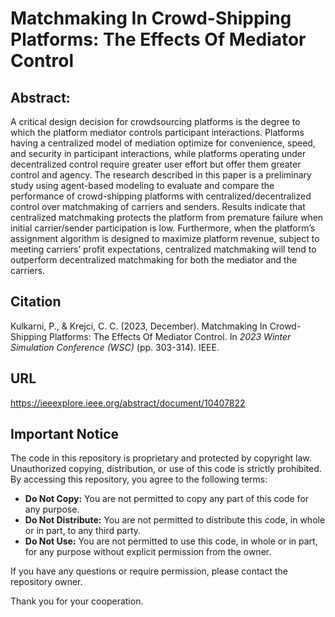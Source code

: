 # Matchmaking In Crowd-Shipping Platforms: The Effects Of Mediator Control
## Abstract:
A critical design decision for crowdsourcing platforms is the degree to which the platform mediator controls participant interactions. Platforms having a centralized model of mediation optimize for convenience, speed, and security in participant interactions, while platforms operating under decentralized control require greater user effort but offer them greater control and agency. The research described in this paper is a preliminary study using agent-based modeling to evaluate and compare the performance of crowd-shipping platforms with centralized/decentralized control over matchmaking of carriers and senders. Results indicate that centralized matchmaking protects the platform from premature failure when initial carrier/sender participation is low. Furthermore, when the platform’s assignment algorithm is designed to maximize platform revenue, subject to meeting carriers’ profit expectations, centralized matchmaking will tend to outperform decentralized matchmaking for both the mediator and the carriers.
## Citation
Kulkarni, P., & Krejci, C. C. (2023, December). Matchmaking In Crowd-Shipping Platforms: The Effects Of Mediator Control.
In _2023 Winter Simulation Conference (WSC)_ (pp. 303-314). IEEE.
## URL
https://ieeexplore.ieee.org/abstract/document/10407822

## Important Notice

The code in this repository is proprietary and protected by copyright law. Unauthorized copying, distribution, or use of this code is strictly prohibited. By accessing this repository, you agree to the following terms:

- **Do Not Copy:** You are not permitted to copy any part of this code for any purpose.
- **Do Not Distribute:** You are not permitted to distribute this code, in whole or in part, to any third party.
- **Do Not Use:** You are not permitted to use this code, in whole or in part, for any purpose without explicit permission from the owner.

If you have any questions or require permission, please contact the repository owner.

Thank you for your cooperation.
